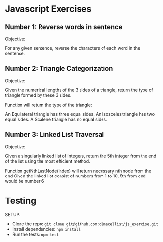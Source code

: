 # Javascript Exercises

## Number 1: Reverse words in sentence

Objective: 

For any given sentence, reverse the characters of each word in the sentence.


## Number 2: Triangle Categorization

Objective:

Given the numerical lengths of the 3 sides of a triangle, return the type of triangle formed by these 3 sides.

Function will return the type of the triangle:

An Equilateral triangle has three equal sides.
An Isosceles triangle has two equal sides. 
A Scalene triangle has no equal sides.

## Number 3: Linked List Traversal

Objective:

Given a singularly linked list of integers, return the 5th integer from the end of the list using the most efficient method. 

Function getNthLastNode(index) will return necessary nth node from the end
Given the linked list consist of numbers from 1 to 10, 5th from end would be number 6

# Testing

SETUP:

- Clone the repo: `git clone git@github.com:dimacellist/js_exercise.git`
- Install dependencies: `npm install`
- Run the tests: `npm test`

